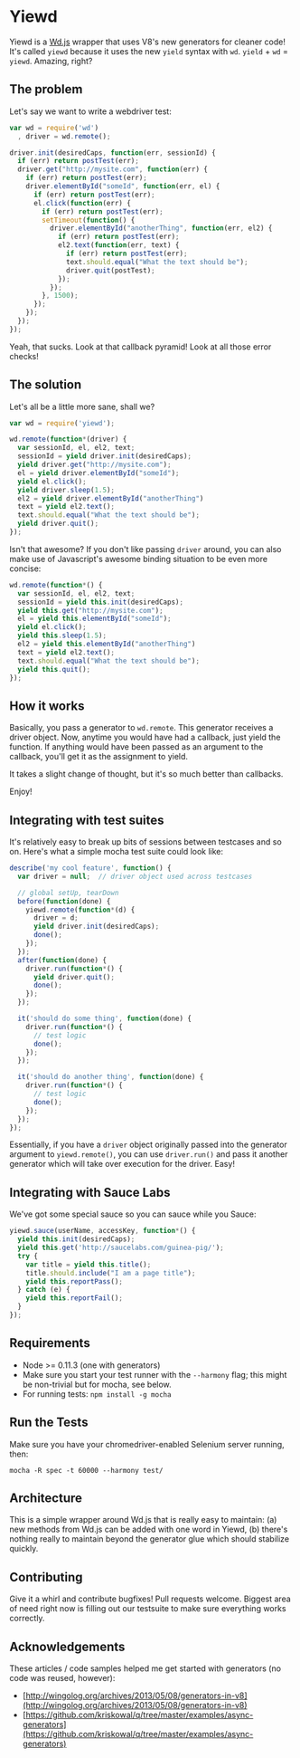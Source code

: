 Yiewd
=====

Yiewd is a [Wd.js](https://github.com/admc/wd) wrapper that uses V8's new
generators for cleaner code! It's called `yiewd` because it uses the new
`yield` syntax with `wd`. `yield` + `wd` = `yiewd`. Amazing, right?

The problem
-----------
Let's say we want to write a webdriver test:

```js
var wd = require('wd')
  , driver = wd.remote();

driver.init(desiredCaps, function(err, sessionId) {
  if (err) return postTest(err);
  driver.get("http://mysite.com", function(err) {
    if (err) return postTest(err);
    driver.elementById("someId", function(err, el) {
      if (err) return postTest(err);
      el.click(function(err) {
        if (err) return postTest(err);
        setTimeout(function() {
          driver.elementById("anotherThing", function(err, el2) {
            if (err) return postTest(err);
            el2.text(function(err, text) {
              if (err) return postTest(err);
              text.should.equal("What the text should be");
              driver.quit(postTest);
            });
          });
        }, 1500);
      });
    });
  });
});
```

Yeah, that sucks. Look at that callback pyramid! Look at all those error checks!

The solution
------------

Let's all be a little more sane, shall we?

```js
var wd = require('yiewd');

wd.remote(function*(driver) {
  var sessionId, el, el2, text;
  sessionId = yield driver.init(desiredCaps);
  yield driver.get("http://mysite.com");
  el = yield driver.elementById("someId");
  yield el.click();
  yield driver.sleep(1.5);
  el2 = yield driver.elementById("anotherThing")
  text = yield el2.text();
  text.should.equal("What the text should be");
  yield driver.quit();
});
```

Isn't that awesome? If you don't like passing `driver` around, you can also
make use of Javascript's awesome binding situation to be even more concise:

```js
wd.remote(function*() {
  var sessionId, el, el2, text;
  sessionId = yield this.init(desiredCaps);
  yield this.get("http://mysite.com");
  el = yield this.elementById("someId");
  yield el.click();
  yield this.sleep(1.5);
  el2 = yield this.elementById("anotherThing")
  text = yield el2.text();
  text.should.equal("What the text should be");
  yield this.quit();
});
```

How it works
------------

Basically, you pass a generator to `wd.remote`. This generator receives
a driver object. Now, anytime you would have had a callback, just yield the
function. If anything would have been passed as an argument to the callback,
you'll get it as the assignment to yield.

It takes a slight change of thought, but it's so much better than callbacks.

Enjoy!

Integrating with test suites
----------------------------

It's relatively easy to break up bits of sessions between testcases and so on. Here's what a simple mocha test suite could look like:

```js
describe('my cool feature', function() {
  var driver = null;  // driver object used across testcases

  // global setUp, tearDown
  before(function(done) {
    yiewd.remote(function*(d) {
      driver = d;
      yield driver.init(desiredCaps);
      done();
    });
  });
  after(function(done) {
    driver.run(function*() {
      yield driver.quit();
      done();
    });
  });

  it('should do some thing', function(done) {
    driver.run(function*() {
      // test logic
      done();
    });
  });

  it('should do another thing', function(done) {
    driver.run(function*() {
      // test logic
      done();
    });
  });
});
```

Essentially, if you have a `driver` object originally passed into the generator
argument to `yiewd.remote()`, you can use `driver.run()` and pass it another
generator which will take over execution for the driver. Easy!

Integrating with Sauce Labs
---------------------------
We've got some special sauce so you can sauce while you Sauce:

```js
yiewd.sauce(userName, accessKey, function*() {
  yield this.init(desiredCaps);
  yield this.get('http://saucelabs.com/guinea-pig/');
  try {
    var title = yield this.title();
    title.should.include("I am a page title");
    yield this.reportPass();
  } catch (e) {
    yield this.reportFail();
  }
});
```

Requirements
------------
* Node &gt;= 0.11.3 (one with generators)
* Make sure you start your test runner with the `--harmony` flag; this might
  be non-trivial but for mocha, see below.
* For running tests: `npm install -g mocha`

Run the Tests
-----
Make sure you have your chromedriver-enabled Selenium server running, then:

```
mocha -R spec -t 60000 --harmony test/
```

Architecture
------------
This is a simple wrapper around Wd.js that is really easy to maintain: (a) new
methods from Wd.js can be added with one word in Yiewd, (b) there's nothing
really to maintain beyond the generator glue which should stabilize quickly.

Contributing
------------
Give it a whirl and contribute bugfixes! Pull requests welcome. Biggest area of
need right now is filling out our testsuite to make sure everything works
correctly.

Acknowledgements
----------------
These articles / code samples helped me get started with generators (no code
was reused, however):
* [http://wingolog.org/archives/2013/05/08/generators-in-v8](http://wingolog.org/archives/2013/05/08/generators-in-v8)
* [https://github.com/kriskowal/q/tree/master/examples/async-generators](https://github.com/kriskowal/q/tree/master/examples/async-generators)
